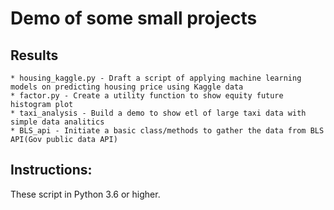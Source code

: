 # Demo of some small projects

## Results
	* housing_kaggle.py - Draft a script of applying machine learning models on predicting housing price using Kaggle data
	* factor.py - Create a utility function to show equity future histogram plot
	* taxi_analysis - Build a demo to show etl of large taxi data with simple data analitics
	* BLS_api - Initiate a basic class/methods to gather the data from BLS API(Gov public data API)

## Instructions:
These script in Python 3.6 or higher.

